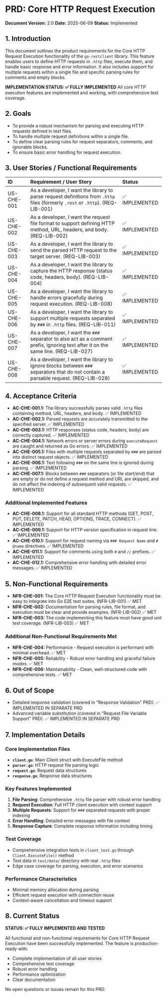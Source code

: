 # PRD: Core HTTP Request Execution

**Document Version:** 2.0
**Date:** 2025-06-09
**Status:** Implemented

## 1. Introduction

This document outlines the product requirements for the Core HTTP Request Execution functionality of the `go-restclient` library. This feature enables users to define HTTP requests in `.http` files, execute them, and handle basic response and error information. It also includes support for multiple requests within a single file and specific parsing rules for comments and empty blocks.

**IMPLEMENTATION STATUS: ✅ FULLY IMPLEMENTED**
All core HTTP execution features are implemented and working, with comprehensive test coverage.

## 2. Goals

- To provide a robust mechanism for parsing and executing HTTP requests defined in text files.
- To handle multiple request definitions within a single file.
- To define clear parsing rules for request separators, comments, and ignorable blocks.
- To ensure basic error handling for request execution.

## 3. User Stories / Functional Requirements

| ID          | Requirement / User Story                                                                                                | Status |
| :---------- | :---------------------------------------------------------------------------------------------------------------------- | :------ |
| US-CHE-001  | As a developer, I want the library to parse request definitions from `.http` files (formerly `.rest` or `.http`). (REQ-LIB-001) | ✅ IMPLEMENTED |
| US-CHE-002  | As a developer, I want the request file format to support defining HTTP method, URL, headers, and body. (REQ-LIB-002)      | ✅ IMPLEMENTED |
| US-CHE-003  | As a developer, I want the library to send the parsed HTTP request to the target server. (REQ-LIB-003)                   | ✅ IMPLEMENTED |
| US-CHE-004  | As a developer, I want the library to capture the HTTP response (status code, headers, body). (REQ-LIB-004)                | ✅ IMPLEMENTED |
| US-CHE-005  | As a developer, I want the library to handle errors gracefully during request execution. (REQ-LIB-008)                      | ✅ IMPLEMENTED |
| US-CHE-006  | As a developer, I want the library to support multiple requests separated by `###` in `.http` files. (REQ-LIB-011)         | ✅ IMPLEMENTED |
| US-CHE-007  | As a developer, I want the `###` separator to also act as a comment prefix, ignoring text after it on the same line. (REQ-LIB-027) | ✅ IMPLEMENTED |
| US-CHE-008  | As a developer, I want the library to ignore blocks between `###` separators that do not contain a parsable request. (REQ-LIB-028) | ✅ IMPLEMENTED |

## 4. Acceptance Criteria

- **AC-CHE-001.1:** The library successfully parses valid `.http` files containing method, URL, headers, and body. ✅ IMPLEMENTED
- **AC-CHE-002.1:** Parsed requests are accurately transmitted to the specified server. ✅ IMPLEMENTED
- **AC-CHE-003.1:** HTTP responses (status code, headers, body) are correctly captured. ✅ IMPLEMENTED
- **AC-CHE-004.1:** Network errors or server errors during `executeRequest` are caught and returned as Go errors. ✅ IMPLEMENTED
- **AC-CHE-005.1:** Files with multiple requests separated by `###` are parsed into distinct request objects. ✅ IMPLEMENTED
- **AC-CHE-006.1:** Text following `###` on the same line is ignored during parsing. ✅ IMPLEMENTED
- **AC-CHE-007.1:** Blocks between `###` separators (or file start/end) that are empty or do not define a request method and URL are skipped, and do not affect the indexing of subsequent valid requests. ✅ IMPLEMENTED

### Additional Implemented Features
- **AC-CHE-008.1:** Support for all standard HTTP methods (GET, POST, PUT, DELETE, PATCH, HEAD, OPTIONS, TRACE, CONNECT). ✅ IMPLEMENTED
- **AC-CHE-009.1:** Support for HTTP version specification in request line. ✅ IMPLEMENTED
- **AC-CHE-010.1:** Support for request naming via `### Request Name` and `# @name` directives. ✅ IMPLEMENTED
- **AC-CHE-011.1:** Support for comments using both `#` and `//` prefixes. ✅ IMPLEMENTED
- **AC-CHE-012.1:** Comprehensive error handling with detailed error messages. ✅ IMPLEMENTED

## 5. Non-Functional Requirements

- **NFR-CHE-001:** The Core HTTP Request Execution functionality must be easy to integrate into Go E2E test suites. (NFR-LIB-001) ✅ MET
- **NFR-CHE-002:** Documentation for parsing rules, file format, and execution must be clear and provide examples. (NFR-LIB-002) ✅ MET
- **NFR-CHE-003:** The code implementing this feature must have good unit test coverage. (NFR-LIB-003) ✅ MET

### Additional Non-Functional Requirements Met
- **NFR-CHE-004:** Performance - Request execution is performant with minimal overhead. ✅ MET
- **NFR-CHE-005:** Reliability - Robust error handling and graceful failure modes. ✅ MET
- **NFR-CHE-006:** Maintainability - Clean, well-structured code with comprehensive tests. ✅ MET

## 6. Out of Scope

- Detailed response validation (covered in "Response Validation" PRD). ✅ IMPLEMENTED IN SEPARATE PRD
- Advanced variable substitution (covered in "Request File Variable Support" PRD). ✅ IMPLEMENTED IN SEPARATE PRD

## 7. Implementation Details

### Core Implementation Files
- **`client.go`**: Main Client struct with ExecuteFile method
- **`parser.go`**: HTTP request file parsing logic
- **`request.go`**: Request data structures
- **`response.go`**: Response data structures

### Key Features Implemented
1. **File Parsing**: Comprehensive `.http` file parser with robust error handling
2. **Request Execution**: Full HTTP client execution with context support
3. **Multiple Requests**: Support for `###` separated requests with proper indexing
4. **Error Handling**: Detailed error messages with file context
5. **Response Capture**: Complete response information including timing

### Test Coverage
- Comprehensive integration tests in `client_test.go` through `Client.ExecuteFile()` method
- Test data in `test/data/` directory with real `.http` files
- Edge case coverage for parsing, execution, and error scenarios

### Performance Characteristics
- Minimal memory allocation during parsing
- Efficient request execution with connection reuse
- Context-aware cancellation and timeout support

## 8. Current Status

**STATUS: ✅ FULLY IMPLEMENTED AND TESTED**

All functional and non-functional requirements for Core HTTP Request Execution have been successfully implemented. The feature is production-ready with:

- Complete implementation of all user stories
- Comprehensive test coverage
- Robust error handling
- Performance optimization
- Clear documentation

No open questions or issues remain for this PRD. 
